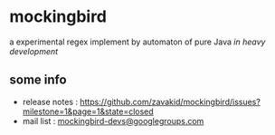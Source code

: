 # mockingbird

a experimental regex implement by automaton of pure Java *in heavy development*

## some info
* release notes : https://github.com/zavakid/mockingbird/issues?milestone=1&page=1&state=closed
* mail list : mockingbird-devs@googlegroups.com
